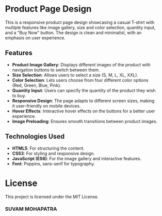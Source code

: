 # Product Page Design

This is a responsive product page design showcasing a casual T-shirt with multiple features like image gallery, size and color selection, quantity input, and a "Buy Now" button. The design is clean and minimalist, with an emphasis on user experience.

## Features

- **Product Image Gallery**: Displays different images of the product with navigation buttons to switch between them.
- **Size Selection**: Allows users to select a size (S, M, L, XL, XXL).
- **Color Selection**: Lets users choose from four different color options (Red, Green, Blue, Pink).
- **Quantity Input**: Users can specify the quantity of the product they wish to buy.
- **Responsive Design**: The page adapts to different screen sizes, making it user-friendly on mobile devices.
- **Hover Effects**: Interactive hover effects on the buttons for a better user experience.
- **Image Preloading**: Ensures smooth transitions between product images.


## Technologies Used

- **HTML5**: For structuring the content.
- **CSS3**: For styling and responsive design.
- **JavaScript (ES6)**: For the image gallery and interactive features.
- **Font**: Poppins, sans-serif for typography.


# License

This project is licensed under the MIT License.


### SUVAM MOHAPATRA